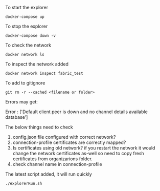 


To start the explorer
```
docker-compose up
```

To stop the explorer
```
docker-compose down -v
```

To check the network 
```
docker network ls
```

To inspect the network added
```
docker network inspect fabric_test
```

To add to gitignore
```
git rm -r --cached <filename or folder>
```

Errors may get:

Error :  ['Default client peer is down and no channel details available database']

The below things need to check
1. config.json file configured with correct network?
2. connection-profile certificates are correctly mapped?
3. Is certificates using old network? if you restart the network it would change the network certificates as-well so need to copy fresh certificates from organizarions folder.
4. check channel name in connection-profile


The latest script added, it will run quickly
```
./explorerRun.sh
```